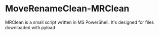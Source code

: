 # MoveRenameClean-MRClean
MRClean is a small script written in MS PowerShell. It's designed for files downloaded with pyload
